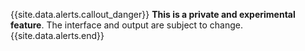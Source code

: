 {{site.data.alerts.callout_danger}}
**This is a private and experimental feature**. The interface and output are subject to change.
{{site.data.alerts.end}}